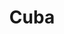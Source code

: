 ---
order: 4
thumbnail: /images/architects-and-developers/portfolio/cuba/thumbnail.jpg
title: Cuba
credit: MSGSSS
slides:
  - image: /images/architects-and-developers/portfolio/cuba/slide-1.jpg
    type: image
    proportion: vertical
  - image: /images/architects-and-developers/portfolio/cuba/slide-2.jpg
    type: image
    proportion: vertical
---